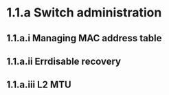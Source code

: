 # 1.1.a Switch administration  
## 1.1.a.i Managing MAC address table  
## 1.1.a.ii Errdisable recovery  
## 1.1.a.iii L2 MTU
